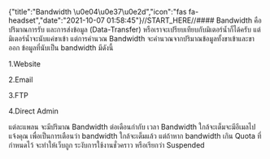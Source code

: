 {"title":"Bandwidth \u0e04\u0e37\u0e2d","icon":"fas fa-headset","date":"2021-10-07 01:58:45"}//START_HERE//####  Bandwidth 
คือปริมาณการรับ และการส่งข้อมูล (Data-Transfer) หรือเราจะเปรียบเทียบกับมิเตอร์น้ำก็ได้ครับ แต่มิเตอร์น้ำจะนับแค่ขาเข้า แต่การคำนวณ Bandwidth จะคำนวณจากปริมาณข้อมูลทั้งขาเข้าและขาออก
ข้อมูลที่นับเป็น bandwidth มีดังนี้


1.Website


2.Email


3.FTP


4.Direct Admin




แต่ละแพลน จะมีปริมาณ Bandwidth ต่อเดือนกำกับ 
เวลา Bandwidth ใกล้จะเต็มจะมีอีเมลไปแจ้งคุณ เพื่อเป็นการเตือนว่า 
bandwidth ใกล้จะเต็มแล้ว
แต่ถ้าหาก bandwidth เกิน Quota ที่กำหนดไว้ จะทำให้เว็บถูก ระงับการใช้งานชั่วคราว หรือเรียกว่า Suspended